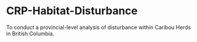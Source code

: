 # CRP-Habitat-Disturbance
To conduct a provincial-level analysis of disturbance within Caribou Herds in British Columbia. 
